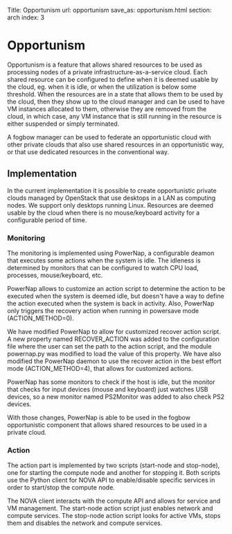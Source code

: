 Title: Opportunism
url: opportunism
save_as: opportunism.html
section: arch
index: 3

Opportunism
==========
Opportunism is a feature that allows shared resources to be used as processing nodes of a private infrastructure-as-a-service cloud. Each shared resource can be configured to define when it is deemed usable by the cloud, eg. when it is idle, or when the utilization is below some threshold. When the resources are in a state that allows them to be used by the cloud, then they show up to the cloud manager and can be used to have VM instances allocated to them, otherwise they are removed from the cloud, in which case, any VM instance that is still running in the resource is either suspended or simply terminated.

A fogbow manager can be used to federate an opportunistic cloud with other private clouds that also use shared resources in an opportunistic way, or that use dedicated resources in the conventional way.

## Implementation

In the current implementation it is possible to create opportunistic private clouds managed by OpenStack that use desktops in a LAN as computing nodes. We support only desktops running Linux. Resources are deemed usable by the cloud when there is no mouse/keyboard activity for a configurable period of time.

### Monitoring
The monitoring is implemented using PowerNap, a configurable deamon that executes some actions when the system is idle. The idleness is determined by monitors that can be configured to watch CPU load, processes, mouse/keyboard, etc.

PowerNap allows to customize an action script to determine the action to be executed when the system is deemed idle, but doesn't have a way to define the action executed when the system is back in activity. Also, PowerNap only triggers the recovery action when running in powersave mode (ACTION_METHOD=0).

We have modified PowerNap to allow for customized recover action script. A new property named RECOVER_ACTION was added to the configuration file where the user can set the path to the action script, and the module powernap.py was modified to load the value of this property. We have also modified the PowerNap daemon to use the recover action in the best effort mode (ACTION_METHOD=4), that allows for customized actions.

PowerNap has some monitors to check if the host is idle, but the monitor that checks for input devices (mouse and keyboard) just watches USB devices, so a new monitor named PS2Monitor was added to also check PS2 devices.

With those changes, PowerNap is able to be used in the fogbow opportunistic component that allows shared resources to be used in a private cloud.

### Action
The action part is implemented by two scripts (start-node and stop-node), one for starting the compute node and another for stopping it. Both scripts use the Python client for NOVA API to enable/disable specific services in order to start/stop the compute node.

The NOVA client interacts with the compute API and allows for service and VM management. The start-node action script just enables network and compute services. The stop-node action script looks for active VMs, stops them and disables the network and compute services.
